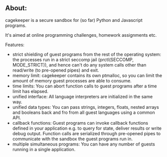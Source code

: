 About:
------

cagekeeper is a secure sandbox for (so far) Python and Javascript programs.

It's aimed at online programming challenges, homework assignments etc.

Features:

* strict shielding of guest programs from the rest of the operating system: the processes run in a strict seccomp jail (prctl(SECCOMP, MODE\_STRICT)), and hence can't do any system calls other than read/write (to pre-opened pipes) and exit.
* memory limit: cagekeeper contains its own ptmalloc, so you can limit the amount of memory guest processes are able to consume.
* time limits: You can abort function calls to guest programs after a time limit has elapsed.
* unified interface: All language interpreters are initialized in the same way.
* unified data types: You can pass strings, integers, floats, nested arrays and booleans back and fro from all guest languages using a common API.
* callback functions: Guest programs can invoke callback functions defined in your application e.g. to query for state, deliver results or write debug output. Function calls are serialized through pre-opened pipes to communicate with the sandbox the guest programs run in.
* multiple simultaneous programs: You can have any number of guests running in a single application.

